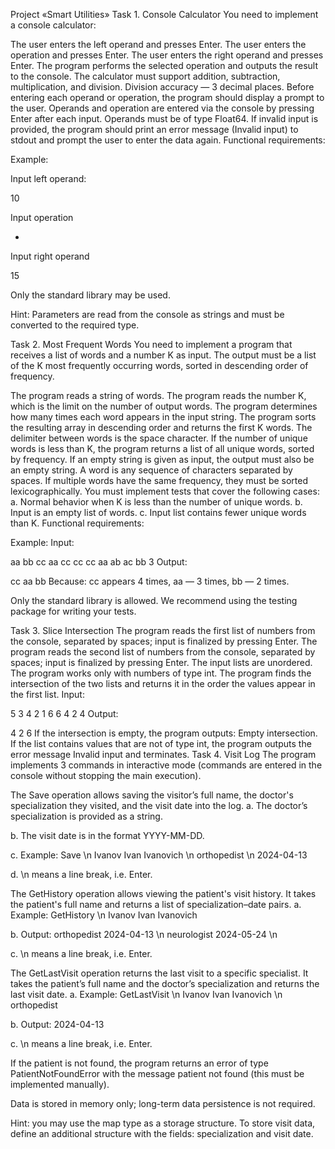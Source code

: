 Project «Smart Utilities»
Task 1. Console Calculator
You need to implement a console calculator:

The user enters the left operand and presses Enter.
The user enters the operation and presses Enter.
The user enters the right operand and presses Enter.
The program performs the selected operation and outputs the result to the console.
The calculator must support addition, subtraction, multiplication, and division.
Division accuracy — 3 decimal places.
Before entering each operand or operation, the program should display a prompt to the user.
Operands and operation are entered via the console by pressing Enter after each input.
Operands must be of type Float64.
If invalid input is provided, the program should print an error message (Invalid input) to stdout and prompt the user to enter the data again.
Functional requirements:

Example:

Input left operand:

10

Input operation

+

Input right operand

15

Only the standard library may be used.

Hint: Parameters are read from the console as strings and must be converted to the required type.

Task 2. Most Frequent Words
You need to implement a program that receives a list of words and a number K as input. The output must be a list of the K most frequently occurring words, sorted in descending order of frequency.

The program reads a string of words.
The program reads the number K, which is the limit on the number of output words.
The program determines how many times each word appears in the input string.
The program sorts the resulting array in descending order and returns the first K words.
The delimiter between words is the space character.
If the number of unique words is less than K, the program returns a list of all unique words, sorted by frequency.
If an empty string is given as input, the output must also be an empty string.
A word is any sequence of characters separated by spaces.
If multiple words have the same frequency, they must be sorted lexicographically.
You must implement tests that cover the following cases:
a. Normal behavior when K is less than the number of unique words.
b. Input is an empty list of words.
c. Input list contains fewer unique words than K.
Functional requirements:

Example:
Input:

aa bb cc aa cc cc cc aa ab ac bb
3
Output:

cc aa bb
Because:
cc appears 4 times,
aa — 3 times,
bb — 2 times.

Only the standard library is allowed.
We recommend using the testing package for writing your tests.

Task 3. Slice Intersection
The program reads the first list of numbers from the console, separated by spaces; input is finalized by pressing Enter.
The program reads the second list of numbers from the console, separated by spaces; input is finalized by pressing Enter.
The input lists are unordered.
The program works only with numbers of type int.
The program finds the intersection of the two lists and returns it in the order the values appear in the first list.
Input:

5 3 4 2 1 6
6 4 2 4
Output:

4 2 6
If the intersection is empty, the program outputs: Empty intersection.
If the list contains values that are not of type int, the program outputs the error message Invalid input and terminates.
Task 4. Visit Log
The program implements 3 commands in interactive mode (commands are entered in the console without stopping the main execution).

The Save operation allows saving the visitor’s full name, the doctor's specialization they visited, and the visit date into the log.
a. The doctor’s specialization is provided as a string.

b. The visit date is in the format YYYY-MM-DD.

c. Example: Save \n Ivanov Ivan Ivanovich \n orthopedist \n 2024-04-13

d. \n means a line break, i.e. Enter.

The GetHistory operation allows viewing the patient's visit history. It takes the patient's full name and returns a list of specialization–date pairs.
a. Example: GetHistory \n Ivanov Ivan Ivanovich

b. Output: orthopedist 2024-04-13 \n neurologist 2024-05-24 \n

c. \n means a line break, i.e. Enter.

The GetLastVisit operation returns the last visit to a specific specialist. It takes the patient’s full name and the doctor’s specialization and returns the last visit date.
a. Example: GetLastVisit \n Ivanov Ivan Ivanovich \n orthopedist

b. Output: 2024-04-13

c. \n means a line break, i.e. Enter.

If the patient is not found, the program returns an error of type PatientNotFoundError with the message patient not found (this must be implemented manually).

Data is stored in memory only; long-term data persistence is not required.

Hint: you may use the map type as a storage structure.
To store visit data, define an additional structure with the fields: specialization and visit date.
